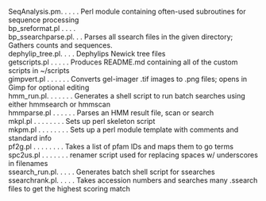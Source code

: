 SeqAnalysis.pm. . . . . Perl module containing often-used subroutines for sequence processing<br>
bp_sreformat.pl . . . . <br>
bp_ssearchparse.pl. . . Parses all ssearch files in the given directory; Gathers counts and sequences.<br>
dephylip_tree.pl. . . . Dephylips Newick tree files<br>
getscripts.pl . . . . . Produces README.md containing all of the custom scripts in ~/scripts<br>
gimpvert.pl . . . . . . Converts gel-imager .tif images to .png files; opens in Gimp for optional editing<br>
hmm_run.pl. . . . . . . Generates a shell script to run batch searches using either hmmsearch or hmmscan<br>
hmmparse.pl . . . . . . Parses an HMM result file, scan or search<br>
mkpl.pl . . . . . . . . Sets up perl skeleton script<br>
mkpm.pl . . . . . . . . Sets up a perl module template with comments and standard info<br>
pf2g.pl . . . . . . . . Takes a list of pfam IDs and maps them to go terms<br>
spc2us.pl . . . . . . . renamer script used for replacing spaces w/ underscores in filenames<br>
ssearch_run.pl. . . . . Generates batch shell script for ssearches<br>
ssearchrank.pl. . . . . Takes accession numbers and searches many .ssearch files to get the highest scoring match<br>
